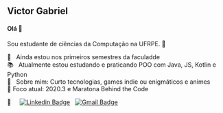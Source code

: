 <!--- <img width="auto" src="https://github.com/tgmarinho/tgmarinho/blob/master/banner.png"> -->

## Victor Gabriel
<!--- comentário -->
#### Olá 👋
Sou estudante de ciências da Computação na UFRPE. :book: <br/>
<!--- Sou fascinado por automatizar tarefas utilizando programação. -->

🌱 &nbsp; Ainda estou nos primeiros semestres da faculadde <br/>
:books: &nbsp; Atualmente estou estudando e praticando POO com Java, JS, Kotlin e Python <br/>
💬 &nbsp; Sobre mim: Curto tecnologias, games indie ou enigmáticos e animes <br/>
🎯 Foco atual: 2020.3 e Maratona Behind the Code


:email: &nbsp; &nbsp; [![Linkedin Badge](https://img.shields.io/badge/-VictorGabriel-blue?style=flat-square&logo=Linkedin&logoColor=white&link=https://www.linkedin.com/in/victor-gabriel-30ab8b1ab/)](https://www.linkedin.com/in/victor-gabriel-30ab8b1ab/) &nbsp; [![Gmail Badge](https://img.shields.io/badge/-victor6g0@gmail.com-c14438?style=flat-square&logo=Gmail&logoColor=white&link=mailto:victor6g0@gmail.com)](mailto:victor6g0@gmail.com)
